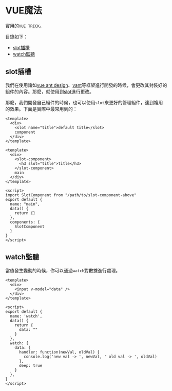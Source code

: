 # VUE魔法

實用的`VUE TRICK`。

目錄如下：

- <a href="#/vue/README?id=slot插槽">slot插槽</a>
- <a href="#/vue/README?id=watch監聽">watch監聽</a>

## slot插槽

我們在使用諸如[vue ant design](https://www.antdv.com/docs/vue/introduce-cn/)、[vant](https://youzan.github.io/vant/#/zh-CN/)等框架進行開發的時候，會更改其封裝好的組件的內容。那麼，就使用到[slot](https://cn.vuejs.org/v2/guide/components-slots.html)進行更改。

那麼，我們開發自己組件的時候，也可以使用`slot`來更好的管理組件，達到複用的效果。下面是實際中最常用到的：

```vue
<template>
  <div>
    <slot name="title">default title</slot>
    component
  </div>
</template>
```

```vue
<template>
  <div>
    <slot-component>
      <h3 slot="title">title</h3>
    </slot-component>
    main
  </div>
</template>

<script>
import SlotComponent from "/path/to/slot-component-above"
export default {
  name: "main",
  data() {
    return {}
  },
  components: {
    SlotComponent
  }
}
</script>
```

## watch監聽

當值發生變動的時候，你可以通過`watch`對數據進行處理。

```vue
<template>
  <div>
    <input v-model="data" />
  </div>
</template>

<script>
export default {
  name: 'watch',
  data() {
    return {
      data: ""
    }
  },
  watch: {
    data: {
      handler: function(newVal, oldVal) {
        console.log('new val -> ', newVal, ' old val -> ', oldVal)
      },
      deep: true
    }
  },
}
</script>
```

